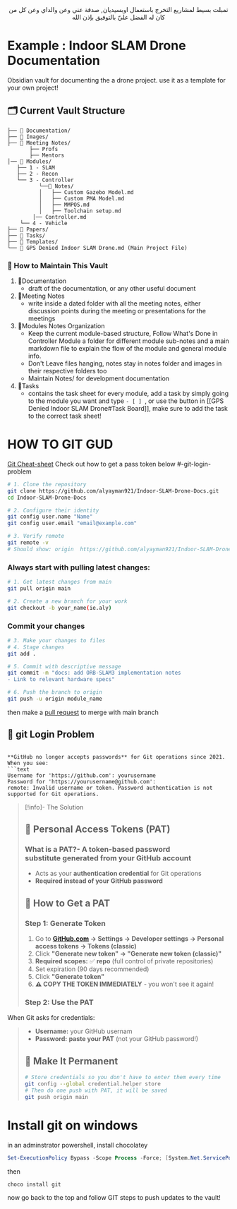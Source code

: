 <center><p1>تمبلت بسيط لمشاريع التخرج باستعمال اوبسيديان, صدقة عني وعن والداي وعن كل من كان له الفضل عليّ
بالتوفيق بإذن الله
</p1></center>

# Example : Indoor SLAM Drone Documentation
Obsidian vault for documenting the a drone project. use it as a template for your own project!
## 🗂️ Current Vault Structure
```
├── 📁 Documentation/
├── 📁 Images/
├── 📁 Meeting Notes/
       ├── Profs
       ├── Mentors
│── 📁 Modules/
   ├── 1 - SLAM
   ├── 2 - Recon
   └── 3 - Controller
          └──📁 Notes/
          │   ├── Custom Gazebo Model.md
          │   ├── Custom PMA Model.md
          │   ├── MMPOS.md
          │   ├── Toolchain setup.md
        │── Controller.md
    └── 4 - Vehicle
├── 📁 Papers/
├── 📁 Tasks/
├── 📁 Templates/
└── 📄 GPS Denied Indoor SLAM Drone.md (Main Project File)
```
### 📝 How to Maintain This Vault
1. 📁Documentation
	- draft of the documentation, or any other useful document
2. 📁Meeting Notes
	- write inside a dated folder with all the meeting notes, either discussion points during the meeting or presentations for the meetings
3. 📁Modules Notes Organization
	- Keep the current module-based structure, Follow What's Done in Controller Module
	a folder for different module sub-notes and a main markdown file to explain the flow of the module and general module info.
	- Don't Leave files hanging, notes stay in notes folder and images in their respective folders too
	- Maintain Notes/ for development documentation
4. 📁Tasks
	- contains the task sheet for every module, add a task by simply going to the module you want and type `- [ ] `, or use the button in [[GPS Denied Indoor SLAM Drone#Task Board]], make sure to add the task to the correct task sheet!

# **HOW TO GIT GUD**
[Git Cheat-sheet](https://git-scm.com/cheat-sheet)
Check out how to get a pass token below #-git-login-problem
```bash
# 1. Clone the repository
git clone https://github.com/alyayman921/Indoor-SLAM-Drone-Docs.git
cd Indoor-SLAM-Drone-Docs

# 2. Configure their identity
git config user.name "Name"
git config user.email "email@example.com"

# 3. Verify remote
git remote -v
# Should show: origin  https://github.com/alyayman921/Indoor-SLAM-Drone-Docs.git 
```
### Always start with pulling latest changes:
```bash
# 1. Get latest changes from main
git pull origin main

# 2. Create a new branch for your work
git checkout -b your_name(ie.aly)

```
### Commit your changes
```bash
# 3. Make your changes to files
# 4. Stage changes
git add .

# 5. Commit with descriptive message
git commit -m "docs: add ORB-SLAM3 implementation notes
- Link to relevant hardware specs"
```

```bash
# 6. Push the branch to origin
git push -u origin module_name
```
then make a [pull request](https://github.com/alyayman921/Indoor-SLAM-Drone-Docs) to merge with main branch 

## 🔐 git Login Problem
```

**GitHub no longer accepts passwords** for Git operations since 2021. When you see:
```text
Username for 'https://github.com': yourusername
Password for 'https://yourusername@github.com': 
remote: Invalid username or token. Password authentication is not supported for Git operations.
```

> [!info]- The Solution
> ## 🎯  Personal Access Tokens (PAT)
> ### What is a PAT?- A **token-based password substitute** generated from your GitHub account
> - Acts as your **authentication credential** for Git operations
> - **Required instead of your GitHub password**
>  ## 🚀 How to Get a PAT
>  ### Step 1: Generate Token
> 1. Go to **[GitHub.com](https://github.com/) → Settings → Developer settings → Personal access tokens → Tokens (classic)**    
> 2. Click **"Generate new token" → "Generate new token (classic)"**
> 3. **Required scopes:** ✅ **repo** (full control of private repositories)
>4. Set expiration (90 days recommended)    
>5. Click **"Generate token"**
>6. **⚠️ COPY THE TOKEN IMMEDIATELY** - you won't see it again!
> ### Step 2: Use the PAT
When Git asks for credentials:
> - **Username:** your GitHub usernam    
>- **Password:** **paste your PAT** (not your GitHub password!)
> ## 💾 Make It Permanent
>```bash
># Store credentials so you don't have to enter them every time
>git config --global credential.helper store
># Then do one push with PAT, it will be saved
>git push origin main
>```


# Install git on windows

in an adminstrator powershell, install chocolatey
```powershell
Set-ExecutionPolicy Bypass -Scope Process -Force; [System.Net.ServicePointManager]::SecurityProtocol = [System.Net.ServicePointManager]::SecurityProtocol -bor 3072; iex ((New-Object System.Net.WebClient).DownloadString('https://community.chocolatey.org/install.ps1'))
```
then 
```powershell
choco install git
```
now go back to the top and follow GIT steps to push updates to the vault!